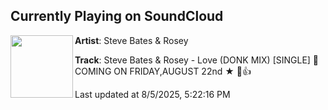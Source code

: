 ## Currently Playing on SoundCloud

[<img align="left" width="100" src="https://i1.sndcdn.com/artworks-PtIyfmXtf5E6y3fi-WJVYEA-t500x500.png">](https://soundcloud.com/rgmusicrecords/steve-bates-rosey-love-donk-mix-single-coming-on-fridayaugust-22nd)

**Artist**: Steve Bates & Rosey 

**Track**: Steve Bates & Rosey - Love (DONK MIX) [SINGLE] 🎉COMING ON FRIDAY,AUGUST 22nd ★ 🤩👍

Last updated at 8/5/2025, 5:22:16 PM
